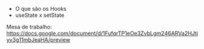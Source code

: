 - O que são os Hooks
- useState x setState

Mesa de trabalho:
https://docs.google.com/document/d/1FufqrTP1eOe3ZvbLgm246ARVa2HJtjyv3g11mbJeaHA/preview
